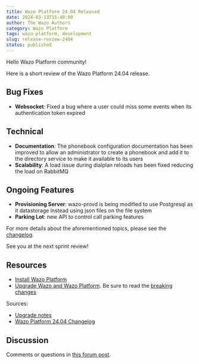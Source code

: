 ```yaml
---
title: Wazo Platform 24.04 Released
date: 2024-03-13T15:40:00
author: The Wazo Authors
category: Wazo Platform
tags: wazo-platform, development
slug: release-review-2404
status: published
---
```


Hello Wazo Platform community!

Here is a short review of the Wazo Platform 24.04 release.

## Bug Fixes
- **Websocket**: Fixed a bug where a user could miss some events when its authentication token expired

## Technical
- **Documentation**: The phonebook configuration documentation has been improved to allow an administrator to create a phonebook and add it to the directory service to make it available to its users
- **Scalability**: A load issue during dialplan reloads has been fixed reducing the load on RabbitMQ

## Ongoing Features
- **Provisioning Server**: wazo-provd is being modified to use Postgresql as it datastorage instead using json files on the file system
- **Parking Lot**: new API to control call parking features

For more details about the aforementioned topics, please see the [changelog](https://wazo-dev.atlassian.net/issues/?jql=project%3DWAZO%20AND%20fixVersion%3D24.04).

See you at the next sprint review!

## Resources

- [Install Wazo Platform](/use-cases)
- [Upgrade Wazo and Wazo Platform](/uc-doc/upgrade/). Be sure to read the
  [breaking changes](/uc-doc/upgrade/upgrade_notes#24-04)

Sources:

- [Upgrade notes](/uc-doc/upgrade/upgrade_notes#24-04)
- [Wazo Platform 24.04 Changelog](https://wazo-dev.atlassian.net/issues/?jql=project%3DWAZO%20AND%20fixVersion%3D24.04)

## Discussion

Comments or questions in
[this forum post](https://wazo-platform.discourse.group/t/blog-wazo-platform-24-04-released).
